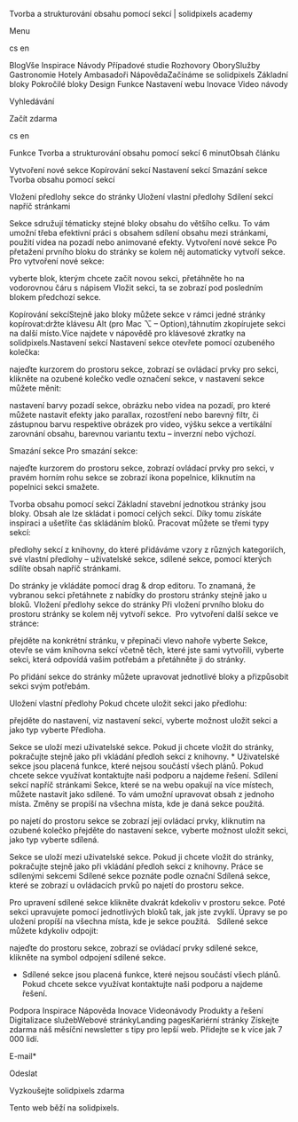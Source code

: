 <p>Tvorba a strukturování obsahu pomocí sekcí | solidpixels academy</p>
<p>Menu</p>
<p>cs en</p>
<p>BlogVše Inspirace Návody Případové studie Rozhovory OborySlužby Gastronomie Hotely Ambasadoři NápovědaZačínáme se solidpixels Základní bloky Pokročilé bloky Design Funkce Nastavení webu Inovace Video návody</p>
<p>Vyhledávání</p>
<p>Začít zdarma</p>
<p>cs en</p>
<p>Funkce
Tvorba a strukturování obsahu pomocí sekcí
6 minutObsah článku</p>
<p>Vytvoření nové sekce
Kopírování sekcí
Nastavení sekcí
Smazání sekce
Tvorba obsahu pomocí sekcí</p>
<p>Vložení předlohy sekce do stránky
Uložení vlastní předlohy
Sdílení sekcí napříč stránkami</p>
<p>Sekce sdružují tématicky stejné bloky obsahu do většího celku. To vám umožní třeba efektivní práci s obsahem sdílení obsahu mezi stránkami, použití videa na pozadí nebo animované efekty.
Vytvoření nové sekce
Po přetažení prvního bloku do stránky se kolem něj automaticky vytvoří sekce. Pro vytvoření nové sekce:</p>
<p>vyberte blok, kterým chcete začít novou sekci,
přetáhněte ho na vodorovnou čáru s nápisem Vložit sekci, ta se zobrazí pod posledním blokem předchozí sekce.</p>
<p>Kopírování sekcíStejně jako bloky můžete sekce v rámci jedné stránky kopírovat:držte klávesu Alt (pro Mac ⌥ – Option),táhnutím zkopírujete sekci na další místo.Více najdete v nápovědě pro klávesové zkratky na solidpixels.Nastavení sekcí
Nastavení sekce otevřete pomocí ozubeného kolečka:</p>
<p>najeďte kurzorem do prostoru sekce,
zobrazí se ovládací prvky pro sekci,
klikněte na ozubené kolečko vedle označení sekce,
v nastavení sekce můžete měnit:</p>
<p>nastavení barvy pozadí sekce,
obrázku nebo videa na pozadí, pro které můžete nastavit efekty jako parallax, rozostření nebo barevný filtr, či zástupnou barvu respektive obrázek pro video,
výšku sekce a vertikální zarovnání obsahu,
barevnou variantu textu – inverzní nebo výchozí.</p>
<p>Smazání sekce
Pro smazání sekce:</p>
<p>najeďte kurzorem do prostoru sekce,
zobrazí ovládací prvky pro sekci,
v pravém horním rohu sekce se zobrazí ikona popelnice,
kliknutím na popelnici sekci smažete.</p>
<p>Tvorba obsahu pomocí sekcí
Základní stavební jednotkou stránky jsou bloky. Obsah ale lze skládat i pomocí celých sekcí. Díky tomu získáte inspiraci a ušetříte čas skládáním bloků. Pracovat můžete se třemi typy sekcí:</p>
<p>předlohy sekcí z knihovny, do které přidáváme vzory z různých kategoriích,
své vlastní předlohy – uživatelské sekce,
sdílené sekce, pomocí kterých sdílíte obsah napříč stránkami.</p>
<p>Do stránky je vkládáte pomocí drag &amp; drop editoru. To znamaná, že vybranou sekci přetáhnete z nabídky do prostoru stránky stejně jako u bloků.
Vložení předlohy sekce do stránky
Při vložení prvního bloku do prostoru stránky se kolem něj vytvoří sekce. 
Pro vytvoření další sekce ve stránce:</p>
<p>přejděte na konkrétní stránku,
v přepínači vlevo nahoře vyberte Sekce,
otevře se vám knihovna sekcí včetně těch, které jste sami vytvořili,
vyberte sekci, která odpovídá vašim potřebám a přetáhněte ji do stránky.</p>
<p>Po přidání sekce do stránky můžete upravovat jednotlivé bloky a přizpůsobit sekci svým potřebám.</p>
<p>Uložení vlastní předlohy
Pokud chcete uložit sekci jako předlohu:</p>
<p>přejděte do nastavení, viz nastavení sekcí,
vyberte možnost uložit sekci a jako typ vyberte Předloha.</p>
<p>Sekce se uloží mezi uživatelské sekce. Pokud ji chcete vložit do stránky, pokračujte stejně jako při vkládání předloh sekcí z knihovny.
* Uživatelské sekce jsou placená funkce, které nejsou součástí všech plánů. Pokud chcete sekce využívat kontaktujte naši podporu a najdeme řešení.
Sdílení sekcí napříč stránkami
Sekce, které se na webu opakují na více místech, můžete nastavit jako sdílené. To vám umožní upravovat obsah z jednoho místa. Změny se propíší na všechna místa, kde je daná sekce použitá.</p>
<p>po najetí do prostoru sekce se zobrazí její ovládací prvky,
kliknutím na ozubené kolečko přejděte do nastavení sekce,
vyberte možnost uložit sekci,
jako typ vyberte sdílená.</p>
<p>Sekce se uloží mezi uživatelské sekce. Pokud ji chcete vložit do stránky, pokračujte stejně jako při vkládání předloh sekcí z knihovny.
Práce se sdílenými sekcemi
Sdílené sekce poznáte podle označní Sdílená sekce, které se zobrazí u ovládacích prvků po najetí do prostoru sekce. </p>
<p>Pro upravení sdílené sekce klikněte dvakrát kdekoliv v prostoru sekce. Poté sekci upravujete pomocí jednotlivých bloků tak, jak jste zvyklí. Úpravy se po uložení propíší na všechna místa, kde je sekce použitá.  
Sdílené sekce můžete kdykoliv odpojit:</p>
<p>najeďte do prostoru sekce,
zobrazí se ovládací prvky sdílené sekce,
klikněte na symbol odpojení sdílené sekce. </p>
<ul>
<li>Sdílené sekce jsou placená funkce, které nejsou součástí všech plánů. Pokud chcete sekce využívat kontaktujte naši podporu a najdeme řešení.</li>
</ul>
<p>Podpora
 Inspirace
Nápověda
Inovace
Videonávody
 Produkty a řešení
 Digitalizace služebWebové stránkyLanding pagesKariérní stránky Získejte zdarma náš měsíční newsletter s tipy pro lepší web. Přidejte se k více jak 7 000 lidí.</p>
<p>E-mail*</p>
<p>Odeslat</p>
<p>Vyzkoušejte solidpixels zdarma</p>
<p>Tento web běží na solidpixels.</p>